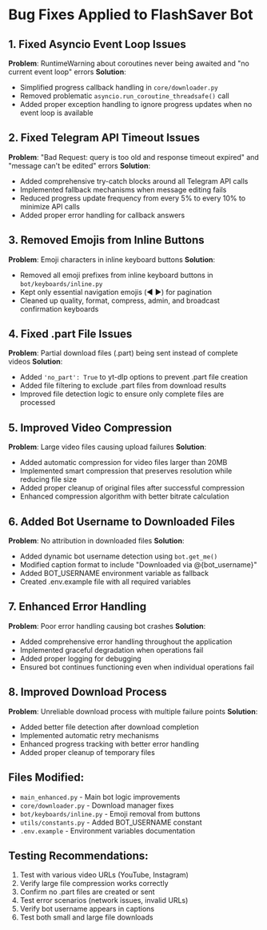 # Bug Fixes Applied to FlashSaver Bot

## 1. Fixed Asyncio Event Loop Issues
**Problem**: RuntimeWarning about coroutines never being awaited and "no current event loop" errors
**Solution**: 
- Simplified progress callback handling in `core/downloader.py`
- Removed problematic `asyncio.run_coroutine_threadsafe()` call
- Added proper exception handling to ignore progress updates when no event loop is available

## 2. Fixed Telegram API Timeout Issues
**Problem**: "Bad Request: query is too old and response timeout expired" and "message can't be edited" errors
**Solution**: 
- Added comprehensive try-catch blocks around all Telegram API calls
- Implemented fallback mechanisms when message editing fails
- Reduced progress update frequency from every 5% to every 10% to minimize API calls
- Added proper error handling for callback answers

## 3. Removed Emojis from Inline Buttons
**Problem**: Emoji characters in inline keyboard buttons
**Solution**: 
- Removed all emoji prefixes from inline keyboard buttons in `bot/keyboards/inline.py`
- Kept only essential navigation emojis (◀️ ▶️) for pagination
- Cleaned up quality, format, compress, admin, and broadcast confirmation keyboards

## 4. Fixed .part File Issues
**Problem**: Partial download files (.part) being sent instead of complete videos
**Solution**: 
- Added `'no_part': True` to yt-dlp options to prevent .part file creation
- Added file filtering to exclude .part files from download results
- Improved file detection logic to ensure only complete files are processed

## 5. Improved Video Compression
**Problem**: Large video files causing upload failures
**Solution**: 
- Added automatic compression for video files larger than 20MB
- Implemented smart compression that preserves resolution while reducing file size
- Added proper cleanup of original files after successful compression
- Enhanced compression algorithm with better bitrate calculation

## 6. Added Bot Username to Downloaded Files
**Problem**: No attribution in downloaded files
**Solution**: 
- Added dynamic bot username detection using `bot.get_me()`
- Modified caption format to include "Downloaded via @{bot_username}"
- Added BOT_USERNAME environment variable as fallback
- Created .env.example file with all required variables

## 7. Enhanced Error Handling
**Problem**: Poor error handling causing bot crashes
**Solution**: 
- Added comprehensive error handling throughout the application
- Implemented graceful degradation when operations fail
- Added proper logging for debugging
- Ensured bot continues functioning even when individual operations fail

## 8. Improved Download Process
**Problem**: Unreliable download process with multiple failure points
**Solution**: 
- Added better file detection after download completion
- Implemented automatic retry mechanisms
- Enhanced progress tracking with better error handling
- Added proper cleanup of temporary files

## Files Modified:
- `main_enhanced.py` - Main bot logic improvements
- `core/downloader.py` - Download manager fixes
- `bot/keyboards/inline.py` - Emoji removal from buttons
- `utils/constants.py` - Added BOT_USERNAME constant
- `.env.example` - Environment variables documentation

## Testing Recommendations:
1. Test with various video URLs (YouTube, Instagram)
2. Verify large file compression works correctly
3. Confirm no .part files are created or sent
4. Test error scenarios (network issues, invalid URLs)
5. Verify bot username appears in captions
6. Test both small and large file downloads
